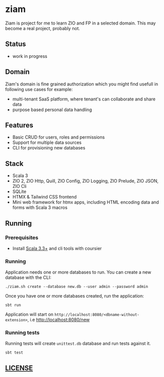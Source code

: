 # ziam

Ziam is project for me to learn ZIO and FP in a selected domain. This may become a real project, probably not.

## Status

* work in progress

## Domain

Ziam's domain is fine grained authorization which you might find usefull in following use cases for example:
*  multi-tenant SaaS platform, where tenant's can collaborate and share data
*  purpose based personal data handling

## Features

* Basic CRUD for users, roles and permissions
* Support for multiple data sources 
* CLI for provisioning new databases

## Stack 

* Scala 3
* ZIO 2, ZIO Http, Quill, ZIO Config, ZIO Logging, ZIO Prelude, ZIO JSON, ZIO Cli
* SQLite
* HTMX & Tailwind CSS frontend
* Mini web framework for htmx apps, including HTML encoding data and forms with Scala 3 macros 

## Running

### Prerequisites

* Install [Scala 3.3+](https://www.scala-lang.org/download/) and cli tools with coursier

### Running

Application needs one or more databases to run. You can create a new database with the CLI:

```shell
./ziam.sh create --database new.db --user admin --password admin
```

Once you have one or more databases created, run the application:

```shell
sbt run
```

Application will start on `http://localhost:8080/<dbname-without-extension>`, i.e [http://localhost:8080/new](http://localhost:8080/new)

### Running tests

Running tests will create `unittest.db` database and run tests against it. 

```shell
sbt test
```

## [LICENSE](LICENSE)

